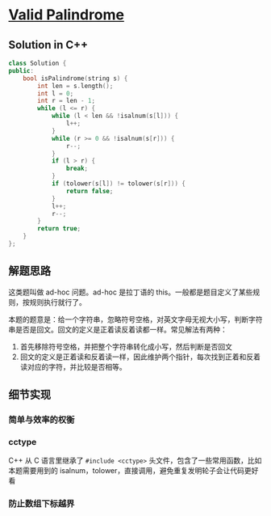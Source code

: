 # [Valid Palindrome](https://leetcode.com/problems/valid-palindrome/)
## Solution in C++
```cpp
class Solution {
public:
    bool isPalindrome(string s) {
        int len = s.length();
        int l = 0;
        int r = len - 1;
        while (l <= r) {
            while (l < len && !isalnum(s[l])) {
                l++;
            }
            while (r >= 0 && !isalnum(s[r])) {
                r--;
            }
            if (l > r) {
                break;
            }
            if (tolower(s[l]) != tolower(s[r])) {
                return false;
            }
            l++;
            r--;
        }
        return true;
    }
};
```
## 解题思路

这类题叫做 ad-hoc 问题。ad-hoc 是拉丁语的 this。一般都是题目定义了某些规则，按规则执行就行了。

本题的题意是：给一个字符串，忽略符号空格，对英文字母无视大小写，判断字符串是否是回文。回文的定义是正着读反着读都一样。常见解法有两种：

1. 首先移除符号空格，并把整个字符串转化成小写，然后判断是否回文
2. 回文的定义是正着读和反着读一样，因此维护两个指针，每次找到正着和反着读对应的字符，并比较是否相等。


## 细节实现

### 简单与效率的权衡

### cctype
C++ 从 C 语言里继承了 `#include <cctype>` 头文件，包含了一些常用函数，比如本题需要用到的 isalnum，tolower，直接调用，避免重复发明轮子会让代码更好看

### 防止数组下标越界
